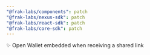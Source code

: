 ```yaml
---
"@frak-labs/components": patch
"@frak-labs/nexus-sdk": patch
"@frak-labs/react-sdk": patch
"@frak-labs/core-sdk": patch
---
```


✨ Open Wallet embedded when receiving a shared link
